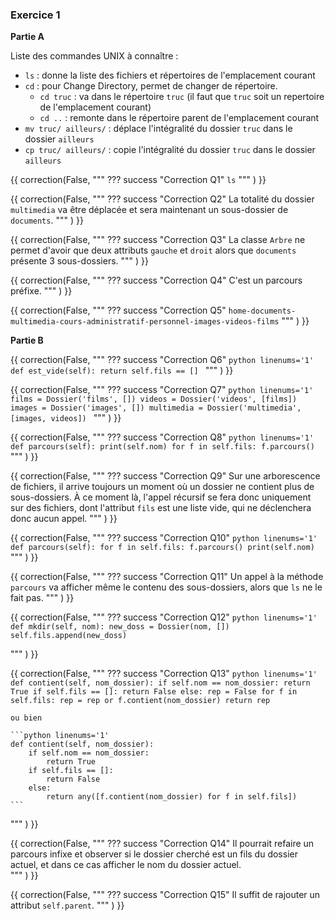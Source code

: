 ### Exercice 1

**Partie A**

Liste des commandes UNIX à connaître :

- ```ls``` : donne la liste des fichiers et répertoires de l'emplacement courant
- ```cd``` : pour Change Directory, permet de changer de répertoire.
    - ```cd truc``` : va dans le répertoire ```truc``` (il faut que ```truc``` soit un repertoire de l'emplacement courant)
    - ```cd ..``` : remonte dans le répertoire parent de l'emplacement courant
- ```mv truc/ ailleurs/``` : déplace l'intégralité du dossier ```truc``` dans le dossier ```ailleurs```
- ```cp truc/ ailleurs/``` : copie l'intégralité du dossier ```truc``` dans le dossier ```ailleurs```


{{
correction(False,
"""
??? success \"Correction Q1\" 
    ```ls``` 
"""
)
}}


{{
correction(False,
"""
??? success \"Correction Q2\" 
    La totalité du dossier ```multimedia``` va être déplacée et sera maintenant un sous-dossier de ```documents```.
"""
)
}}

{{
correction(False,
"""
??? success \"Correction Q3\" 
    La classe  ```Arbre``` ne permet d'avoir que deux attributs ```gauche``` et ```droit``` alors que ```documents``` présente 3 sous-dossiers.
"""
)
}}

{{
correction(False,
"""
??? success \"Correction Q4\" 
    C'est un parcours préfixe. 
"""
)
}}

{{
correction(False,
"""
??? success \"Correction Q5\" 
    ```home-documents-multimedia-cours-administratif-personnel-images-videos-films``` 
"""
)
}}


**Partie B**


{{
correction(False,
"""
??? success \"Correction Q6\" 
    ```python linenums='1'
    def est_vide(self):
        return self.fils == []
    ```
"""
)
}}

{{
correction(False,
"""
??? success \"Correction Q7\" 
    ```python linenums='1'
    films = Dossier('films', [])
    videos = Dossier('videos', [films])
    images = Dossier('images', [])
    multimedia = Dossier('multimedia', [images, videos])
    ```
"""
)
}}

{{
correction(False,
"""
??? success \"Correction Q8\" 
    ```python linenums='1'
    def parcours(self):
        print(self.nom)
        for f in self.fils:
            f.parcours()
    ``` 
"""
)
}}

{{
correction(False,
"""
??? success \"Correction Q9\" 
    Sur une arborescence de fichiers, il arrive toujours un moment où un dossier ne contient plus de sous-dossiers. À ce moment là, l'appel récursif se fera donc uniquement sur des fichiers, dont l'attribut ```fils``` est une liste vide, qui ne déclenchera donc aucun appel. 
"""
)
}}

{{
correction(False,
"""
??? success \"Correction Q10\" 
    ```python linenums='1'
    def parcours(self):
        for f in self.fils:
            f.parcours()
        print(self.nom)
    ``` 
"""
)
}}

{{
correction(False,
"""
??? success \"Correction Q11\" 
    Un appel à la méthode ```parcours``` va afficher même le contenu des sous-dossiers, alors que ```ls``` ne le fait pas.
"""
)
}}

{{
correction(False,
"""
??? success \"Correction Q12\"
    ```python linenums='1'
    def mkdir(self, nom):
        new_doss = Dossier(nom, [])
        self.fils.append(new_doss)
    ```

"""
)
}}

{{
correction(False,
"""
??? success \"Correction Q13\" 
    ```python linenums='1'
    def contient(self, nom_dossier):
        if self.nom == nom_dossier:
            return True
        if self.fils == []:
            return False
        else:
            rep = False
            for f in self.fils:
                rep = rep or f.contient(nom_dossier)
            return rep    
    ```

    ou bien

    ```python linenums='1'
    def contient(self, nom_dossier):
        if self.nom == nom_dossier:
            return True
        if self.fils == []:
            return False
        else:
            return any([f.contient(nom_dossier) for f in self.fils])    
    ```
"""
)
}}

{{
correction(False,
"""
??? success \"Correction Q14\" 
    Il pourrait refaire un parcours infixe et observer si le dossier cherché est un fils du dossier actuel, et dans ce cas afficher le nom du dossier actuel.  
"""
)
}}

{{
correction(False,
"""
??? success \"Correction Q15\" 
    Il suffit de rajouter un attribut ```self.parent```. 
"""
)
}}